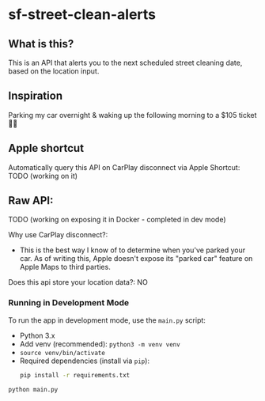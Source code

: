 # sf-street-clean-alerts

## What is this?
This is an API that alerts you to the next scheduled street cleaning date, based on the location input. 

## Inspiration
Parking my car overnight & waking up the following morning to a $105 ticket 🤦‍♂️ 

## Apple shortcut
Automatically query this API on CarPlay disconnect via Apple Shortcut:
TODO (working on it)

## Raw API:
TODO (working on exposing it in Docker - completed in dev mode)

Why use CarPlay disconnect?:
- This is the best way I know of to determine when you've parked your car. As of writing this, Apple doesn't expose its "parked car" feature on Apple Maps to third parties.

Does this api store your location data?:
NO



### Running in Development Mode
To run the app in development mode, use the `main.py` script:

- Python 3.x
- Add venv (recommended): `python3 -m venv venv`
- `source venv/bin/activate`
- Required dependencies (install via `pip`):
  ```bash
  pip install -r requirements.txt
  ```

```bash
python main.py
```
